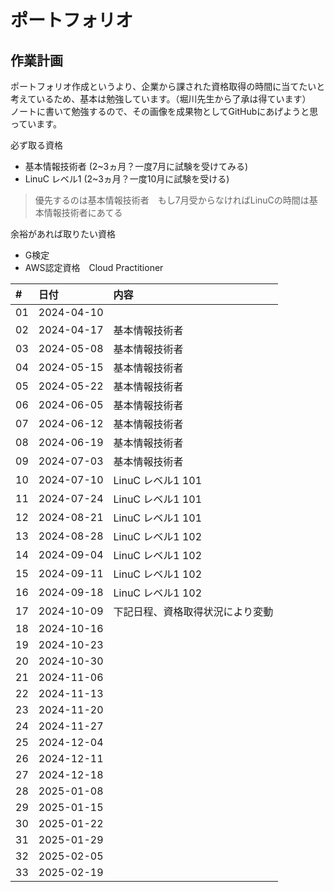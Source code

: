 # ポートフォリオ

## 作業計画

ポートフォリオ作成というより、企業から課された資格取得の時間に当てたいと考えているため、基本は勉強しています。（堀川先生から了承は得ています）</br>
ノートに書いて勉強するので、その画像を成果物としてGitHubにあげようと思っています。

必ず取る資格
- 基本情報技術者 (2~3ヵ月？一度7月に試験を受けてみる)
- LinuC レベル1 (2~3ヵ月？一度10月に試験を受ける)
> 優先するのは基本情報技術者　もし7月受からなければLinuCの時間は基本情報技術者にあてる

余裕があれば取りたい資格
- G検定
- AWS認定資格　Cloud Practitioner

|#    | 日付        |内容 |
|:--- |:---         |:---|
|01   |2024-04-10   ||
|02   |2024-04-17   |基本情報技術者
|03   |2024-05-08   |基本情報技術者|
|04   |2024-05-15   |基本情報技術者|
|05   |2024-05-22   |基本情報技術者|
|06   |2024-06-05   |基本情報技術者|
|07   |2024-06-12   |基本情報技術者|
|08   |2024-06-19   |基本情報技術者|
|09   |2024-07-03   |基本情報技術者|
|10   |2024-07-10   |LinuC レベル1 101|
|11   |2024-07-24   |LinuC レベル1 101|
|12   |2024-08-21   |LinuC レベル1 101|
|13   |2024-08-28   |LinuC レベル1 102|
|14   |2024-09-04   |LinuC レベル1 102|
|15   |2024-09-11   |LinuC レベル1 102|
|16   |2024-09-18   |LinuC レベル1 102|
|17   |2024-10-09   |下記日程、資格取得状況により変動|
|18   |2024-10-16   ||
|19   |2024-10-23   ||
|20   |2024-10-30   ||
|21   |2024-11-06   ||
|22   |2024-11-13   ||
|23   |2024-11-20   ||
|24   |2024-11-27   ||
|25   |2024-12-04   ||
|26   |2024-12-11   ||
|27   |2024-12-18   ||
|28   |2025-01-08   ||
|29   |2025-01-15   ||
|30   |2025-01-22   ||
|31   |2025-01-29   ||
|32   |2025-02-05   ||
|33   |2025-02-19   ||
